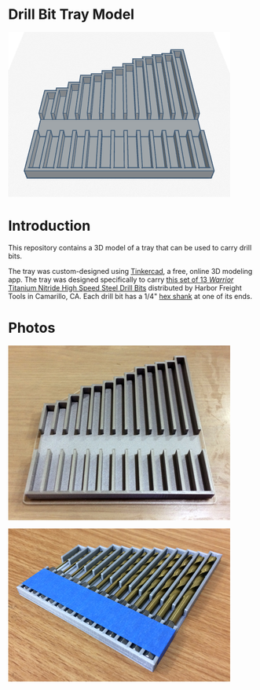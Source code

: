 # Drill Bit Tray Model

![Screenshot of model in Tinkercad](model-screenshot.png)

# Introduction

This repository contains a 3D model of a tray that can be used to carry drill bits.

The tray was custom-designed using [Tinkercad](https://www.tinkercad.com), a free, online 3D modeling app. The tray was designed specifically to carry [this set of 13 *Warrior* Titanium Nitride High Speed Steel Drill Bits](https://www.harborfreight.com/13-piece-titanium-nitride-coated-drill-bits-1800.html) distributed by Harbor Freight Tools in Camarillo, CA. Each drill bit has a 1/4" [hex shank](https://en.wikipedia.org/wiki/Drill_bit_shank#Hex_shank) at one of its ends.

# Photos

![Photo of 3D-printed tray](printed-tray.jpg)

![Photo of 3D-printed tray containing drill bits](printed-tray-with-bits.jpg)
